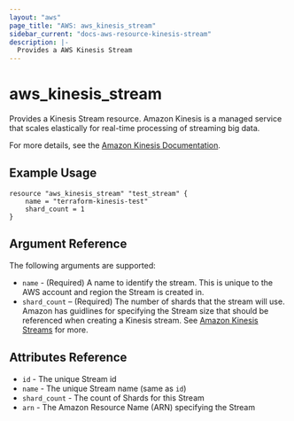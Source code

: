 ```yaml
---
layout: "aws"
page_title: "AWS: aws_kinesis_stream"
sidebar_current: "docs-aws-resource-kinesis-stream"
description: |-
  Provides a AWS Kinesis Stream
---
```


# aws\_kinesis\_stream

Provides a Kinesis Stream resource. Amazon Kinesis is a managed service that 
scales elastically for real-time processing of streaming big data.

For more details, see the [Amazon Kinesis Documentation][1].

## Example Usage

```
resource "aws_kinesis_stream" "test_stream" {
	name = "terraform-kinesis-test"
	shard_count = 1
}
```

## Argument Reference

The following arguments are supported:

* `name` - (Required) A name to identify the stream. This is unique to the 
AWS account and region the Stream is created in.
* `shard_count` – (Required) The number of shards that the stream will use.
Amazon has guidlines for specifying the Stream size that should be referenced 
when creating a Kinesis stream. See [Amazon Kinesis Streams][2] for more.

## Attributes Reference

* `id` - The unique Stream id
* `name` - The unique Stream name (same as `id`)
* `shard_count` - The count of Shards for this Stream
* `arn` - The Amazon Resource Name (ARN) specifying the Stream


[1]: http://aws.amazon.com/documentation/kinesis/
[2]: http://docs.aws.amazon.com/kinesis/latest/dev/amazon-kinesis-streams.html
